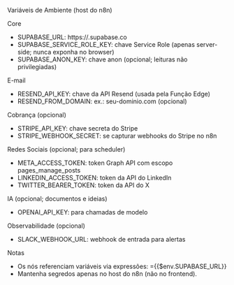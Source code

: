 Variáveis de Ambiente (host do n8n)

Core
- SUPABASE_URL: https://<seu-project-ref>.supabase.co
- SUPABASE_SERVICE_ROLE_KEY: chave Service Role (apenas server-side; nunca exponha no browser)
- SUPABASE_ANON_KEY: chave anon (opcional; leituras não privilegiadas)

E-mail
- RESEND_API_KEY: chave da API Resend (usada pela Função Edge)
- RESEND_FROM_DOMAIN: ex.: seu-dominio.com (opcional)

Cobrança (opcional)
- STRIPE_API_KEY: chave secreta do Stripe
- STRIPE_WEBHOOK_SECRET: se capturar webhooks do Stripe no n8n

Redes Sociais (opcional; para scheduler)
- META_ACCESS_TOKEN: token Graph API com escopo pages_manage_posts
- LINKEDIN_ACCESS_TOKEN: token da API do LinkedIn
- TWITTER_BEARER_TOKEN: token da API do X

IA (opcional; documentos e ideias)
- OPENAI_API_KEY: para chamadas de modelo

Observabilidade (opcional)
- SLACK_WEBHOOK_URL: webhook de entrada para alertas

Notas
- Os nós referenciam variáveis via expressões: ={{$env.SUPABASE_URL}}
- Mantenha segredos apenas no host do n8n (não no frontend).
